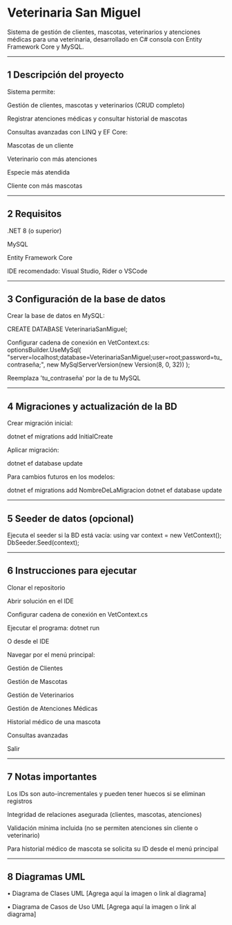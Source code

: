 #  Veterinaria San Miguel

Sistema de gestión de clientes, mascotas, veterinarios y atenciones médicas para una veterinaria, desarrollado en C# consola con Entity Framework Core y MySQL.

---

## 1 Descripción del proyecto
Sistema permite:

Gestión de clientes, mascotas y veterinarios (CRUD completo)

Registrar atenciones médicas y consultar historial de mascotas

Consultas avanzadas con LINQ y EF Core:

Mascotas de un cliente

Veterinario con más atenciones

Especie más atendida

Cliente con más mascotas


---

## 2 Requisitos
.NET 8 (o superior)

MySQL

Entity Framework Core

IDE recomendado: Visual Studio, Rider o VSCode

---

## 3 Configuración de la base de datos
Crear la base de datos en MySQL:

CREATE DATABASE VeterinariaSanMiguel;

Configurar cadena de conexión en VetContext.cs:
optionsBuilder.UseMySql(
"server=localhost;database=VeterinariaSanMiguel;user=root;password=tu_contraseña;",
new MySqlServerVersion(new Version(8, 0, 32))
);

Reemplaza 'tu_contraseña' por la de tu MySQL


---

## 4 Migraciones y actualización de la BD
Crear migración inicial:

dotnet ef migrations add InitialCreate

Aplicar migración:

dotnet ef database update

Para cambios futuros en los modelos:

dotnet ef migrations add NombreDeLaMigracion
dotnet ef database update


---

## 5 Seeder de datos (opcional)
Ejecuta el seeder si la BD está vacía:
using var context = new VetContext();
DbSeeder.Seed(context);

---

## 6 Instrucciones para ejecutar
Clonar el repositorio

Abrir solución en el IDE

Configurar cadena de conexión en VetContext.cs

Ejecutar el programa:
dotnet run

O desde el IDE

Navegar por el menú principal:

Gestión de Clientes

Gestión de Mascotas

Gestión de Veterinarios

Gestión de Atenciones Médicas

Historial médico de una mascota

Consultas avanzadas

Salir

---

## 7 Notas importantes
Los IDs son auto-incrementales y pueden tener huecos si se eliminan registros

Integridad de relaciones asegurada (clientes, mascotas, atenciones)

Validación mínima incluida (no se permiten atenciones sin cliente o veterinario)

Para historial médico de mascota se solicita su ID desde el menú principal

---

## 8 Diagramas UML

• Diagrama de Clases UML
[Agrega aquí la imagen o link al diagrama]

• Diagrama de Casos de Uso UML
[Agrega aquí la imagen o link al diagrama]
